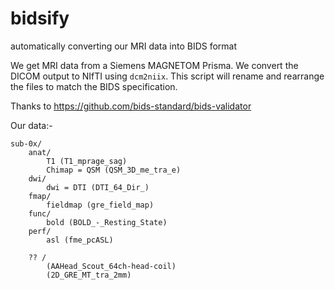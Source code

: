 # bidsify
automatically converting our MRI data into BIDS format 

We get MRI data from a Siemens MAGNETOM Prisma. We convert the DICOM output to NIfTI using `dcm2niix`. This script will rename and rearrange the files to match the BIDS specification. 

Thanks to https://github.com/bids-standard/bids-validator

Our data:- 

```
sub-0x/ 
	anat/ 
		T1 (T1_mprage_sag) 
		Chimap = QSM (QSM_3D_me_tra_e) 
	dwi/ 
		dwi = DTI (DTI_64_Dir_)
	fmap/ 
		fieldmap (gre_field_map) 
	func/ 
		bold (BOLD_-_Resting_State) 
	perf/ 		
		asl (fme_pcASL) 

	?? / 
		(AAHead_Scout_64ch-head-coil) 
		(2D_GRE_MT_tra_2mm) 
``` 

		
		
